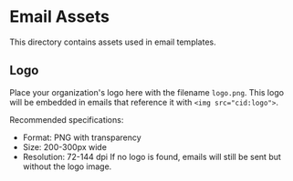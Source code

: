 # Email Assets

This directory contains assets used in email templates.

## Logo

Place your organization's logo here with the filename `logo.png`. This logo will
be embedded in emails that reference it with `<img src="cid:logo">`.

Recommended specifications:

- Format: PNG with transparency
- Size: 200-300px wide
- Resolution: 72-144 dpi
If no logo is found, emails will still be sent but without the logo image.
